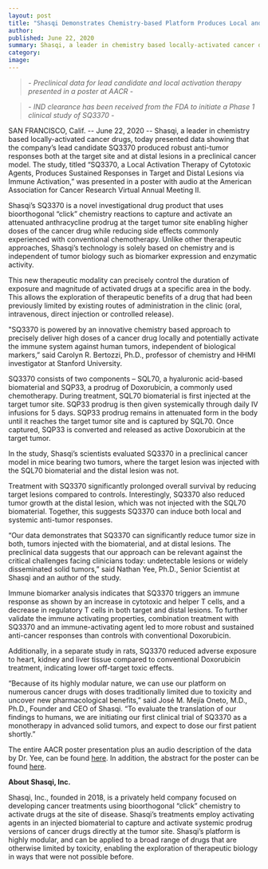 ```yaml
---
layout: post
title: "Shasqi Demonstrates Chemistry-based Platform Produces Local and Systemic Anti-tumor Response in Preclinical Cancer Model"
author:
published: June 22, 2020
summary: Shasqi, a leader in chemistry based locally-activated cancer drugs, presented data showing that the company’s lead candidate SQ3370 produced robust anti-tumor responses both at the target site and at distal lesions in a preclinical cancer model. The study, titled “SQ3370, a Local Activation Therapy of Cytotoxic Agents, Produces Sustained Responses in Target and Distal Lesions via Immune Activation,” was presented in a poster with audio at the American Association for Cancer Research Virtual Annual Meeting II.
category:
image:
---
```


> _- Preclinical data for lead candidate and local activation therapy presented in a poster at AACR -_

> _- IND clearance has been received from the FDA to initiate a Phase 1 clinical study of SQ3370 -_

SAN FRANCISCO, Calif. -- June 22, 2020 -- Shasqi, a leader in chemistry based locally-activated cancer drugs, today presented data showing that the company’s lead candidate SQ3370 produced robust anti-tumor responses both at the target site and at distal lesions in a preclinical cancer model. The study, titled “SQ3370, a Local Activation Therapy of Cytotoxic Agents, Produces Sustained Responses in Target and Distal Lesions via Immune Activation,” was presented in a poster with audio at the American Association for Cancer Research Virtual Annual Meeting II.

Shasqi’s SQ3370 is a novel investigational drug product that uses bioorthogonal “click” chemistry reactions to capture and activate an attenuated anthracycline prodrug at the target tumor site enabling higher doses of the cancer drug while reducing side effects commonly experienced with conventional chemotherapy. Unlike other therapeutic approaches, Shasqi’s technology is solely based on chemistry and is independent of tumor biology such as biomarker expression and enzymatic activity.

This new therapeutic modality can precisely control the duration of exposure and magnitude of activated drugs at a specific area in the body. This allows the exploration of therapeutic benefits of a drug that had been previously limited by existing routes of administration in the clinic (oral, intravenous, direct injection or controlled release).

"SQ3370 is powered by an innovative chemistry based approach to precisely deliver high doses of a cancer drug locally and potentially activate the immune system against human tumors, independent of biological markers,” said Carolyn R. Bertozzi, Ph.D., professor of chemistry and HHMI investigator at Stanford University.

SQ3370 consists of two components – SQL70, a hyaluronic acid-based biomaterial and SQP33, a prodrug of Doxorubicin, a commonly used chemotherapy. During treatment, SQL70 biomaterial is first injected at the target tumor site. SQP33 prodrug is then given systemically through daily IV infusions for 5 days. SQP33 prodrug remains in attenuated form in the body until it reaches the target tumor site and is captured by SQL70. Once captured, SQP33 is converted and released as active Doxorubicin at the target tumor.

In the study, Shasqi’s scientists evaluated SQ3370 in a preclinical cancer model in mice bearing two tumors, where the target lesion was injected with the SQL70 biomaterial and the distal lesion was not.

Treatment with SQ3370 significantly prolonged overall survival by reducing target lesions compared to controls. Interestingly, SQ3370 also reduced tumor growth at the distal lesion, which was not injected with the SQL70 biomaterial. Together, this suggests SQ3370 can induce both local and systemic anti-tumor responses.

“Our data demonstrates that SQ3370 can significantly reduce tumor size in both, tumors injected with the biomaterial, and at distal lesions. The preclinical data suggests that our approach can be relevant against the critical challenges facing clinicians today: undetectable lesions or widely disseminated solid tumors,” said Nathan Yee, Ph.D., Senior Scientist at Shasqi and an author of the study.

Immune biomarker analysis indicates that SQ3370 triggers an immune response as shown by an increase in cytotoxic and helper T cells, and a decrease in regulatory T cells in both target and distal lesions. To further validate the immune activating properties, combination treatment with SQ3370 and an immune-activating agent led to more robust and sustained anti-cancer responses than controls with conventional Doxorubicin.

Additionally, in a separate study in rats, SQ3370 reduced adverse exposure to heart, kidney and liver tissue compared to conventional Doxorubicin treatment, indicating lower off-target toxic effects.

“Because of its highly modular nature, we can use our platform on numerous cancer drugs with doses traditionally limited due to toxicity and uncover new pharmacological benefits,” said José M. Mejía Oneto, M.D., Ph.D., Founder and CEO of Shasqi. “To evaluate the translation of our findings to humans, we are initiating our first clinical trial of SQ3370 as a monotherapy in advanced solid tumors, and expect to dose our first patient shortly.”

The entire AACR poster presentation plus an audio description of the data by Dr. Yee, can be found [here](https://vcusa.sparx-ip.net/aacr2020ep/?c=a&view=1&searchfor=sq3370&item=2020AB_6245). In addition, the abstract for the poster can be found [here](https://www.abstractsonline.com/pp8/#!/9045/presentation/2526).

**About Shasqi, Inc.**

Shasqi, Inc., founded in 2018, is a privately held company focused on developing cancer treatments using bioorthogonal “click” chemistry to activate drugs at the site of disease. Shasqi’s treatments employ activating agents in an injected biomaterial to capture and activate systemic prodrug versions of cancer drugs directly at the tumor site. Shasqi’s platform is highly modular, and can be applied to a broad range of drugs that are otherwise limited by toxicity, enabling the exploration of therapeutic biology in ways that were not possible before.
